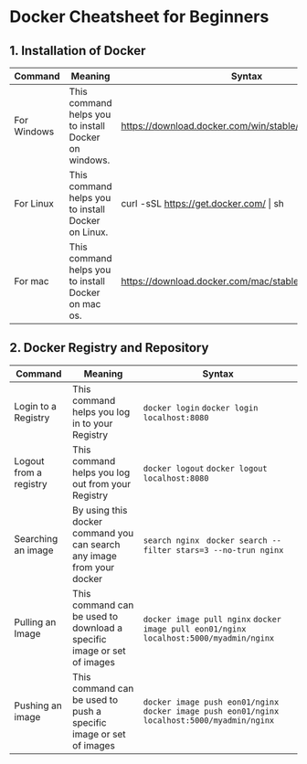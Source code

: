 # Docker Cheatsheet for Beginners

## 1. Installation of Docker
| Command | Meaning	| Syntax |
| --- | --- | --- |
| For Windows |	This command helps you to install Docker on windows. | https://download.docker.com/win/stable/InstallDocker.msi |
| For Linux	| This command helps you to install Docker on Linux. | curl -sSL https://get.docker.com/ \| sh |
| For mac	| This command helps you to install Docker on mac os.	| https://download.docker.com/mac/stable/Docker.dmg |

## 2. Docker Registry and Repository
| Command | Meaning | Syntax |
| --- | --- | --- |
| Login to a Registry | This command helps you log in to your Registry | ``` docker login ```  ``` docker login localhost:8080 ``` |
| Logout from a registry | This command helps you log out from your Registry | ```docker logout``` ```docker logout localhost:8080``` |
| Searching an image | By using this docker command you can search any image from your docker | ```search nginx ``` ```docker search --filter stars=3 --no-trun nginx``` |
| Pulling an Image	| This command can be used to download a specific image or set of images | ```docker image pull nginx``` ```docker image pull eon01/nginx localhost:5000/myadmin/nginx``` |
| Pushing an image | This command can be used to push a specific image or set of images | ```docker image push eon01/nginx``` ```docker image push eon01/nginx localhost:5000/myadmin/nginx``` |